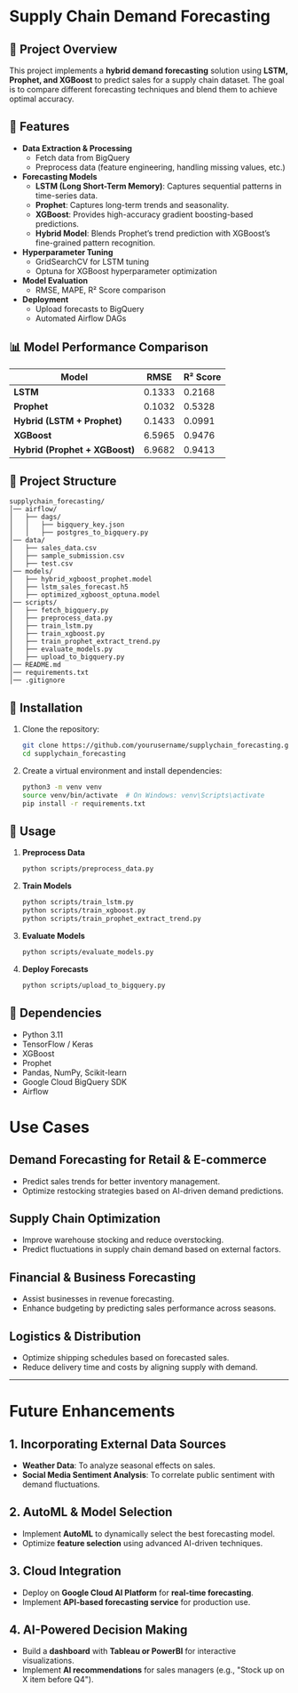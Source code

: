 # Supply Chain Demand Forecasting

## 📌 Project Overview
This project implements a **hybrid demand forecasting** solution using **LSTM, Prophet, and XGBoost** to predict sales for a supply chain dataset. The goal is to compare different forecasting techniques and blend them to achieve optimal accuracy.

## 🚀 Features
- **Data Extraction & Processing**
  - Fetch data from BigQuery
  - Preprocess data (feature engineering, handling missing values, etc.)
- **Forecasting Models**
  - **LSTM (Long Short-Term Memory)**: Captures sequential patterns in time-series data.
  - **Prophet**: Captures long-term trends and seasonality.
  - **XGBoost**: Provides high-accuracy gradient boosting-based predictions.
  - **Hybrid Model**: Blends Prophet’s trend prediction with XGBoost’s fine-grained pattern recognition.
- **Hyperparameter Tuning**
  - GridSearchCV for LSTM tuning
  - Optuna for XGBoost hyperparameter optimization
- **Model Evaluation**
  - RMSE, MAPE, R² Score comparison
- **Deployment**
  - Upload forecasts to BigQuery
  - Automated Airflow DAGs

## 📊 Model Performance Comparison
| Model    | RMSE  | R² Score |
|----------|-------|----------|
| **LSTM**  | 0.1333 | 0.2168   |
| **Prophet** | 0.1032 | 0.5328   |
| **Hybrid (LSTM + Prophet)** | 0.1433 | 0.0991   |
| **XGBoost** | 6.5965 | 0.9476   |
| **Hybrid (Prophet + XGBoost)** | 6.9682 | 0.9413   |

## 📂 Project Structure
```
supplychain_forecasting/
│── airflow/
│   ├── dags/
│   │   ├── bigquery_key.json
│   │   ├── postgres_to_bigquery.py
│── data/
│   ├── sales_data.csv
│   ├── sample_submission.csv
│   ├── test.csv
│── models/
│   ├── hybrid_xgboost_prophet.model
│   ├── lstm_sales_forecast.h5
│   ├── optimized_xgboost_optuna.model
│── scripts/
│   ├── fetch_bigquery.py
│   ├── preprocess_data.py
│   ├── train_lstm.py
│   ├── train_xgboost.py
│   ├── train_prophet_extract_trend.py
│   ├── evaluate_models.py
│   ├── upload_to_bigquery.py
│── README.md
│── requirements.txt
│── .gitignore
```

## 📜 Installation
1. Clone the repository:
   ```sh
   git clone https://github.com/yourusername/supplychain_forecasting.git
   cd supplychain_forecasting
   ```
2. Create a virtual environment and install dependencies:
   ```sh
   python3 -m venv venv
   source venv/bin/activate  # On Windows: venv\Scripts\activate
   pip install -r requirements.txt
   ```

## 🔄 Usage
1. **Preprocess Data**
   ```sh
   python scripts/preprocess_data.py
   ```
2. **Train Models**
   ```sh
   python scripts/train_lstm.py
   python scripts/train_xgboost.py
   python scripts/train_prophet_extract_trend.py
   ```
3. **Evaluate Models**
   ```sh
   python scripts/evaluate_models.py
   ```
4. **Deploy Forecasts**
   ```sh
   python scripts/upload_to_bigquery.py
   ```

## 📌 Dependencies
- Python 3.11
- TensorFlow / Keras
- XGBoost
- Prophet
- Pandas, NumPy, Scikit-learn
- Google Cloud BigQuery SDK
- Airflow

# Use Cases

## Demand Forecasting for Retail & E-commerce
- Predict sales trends for better inventory management.
- Optimize restocking strategies based on AI-driven demand predictions.

## Supply Chain Optimization
- Improve warehouse stocking and reduce overstocking.
- Predict fluctuations in supply chain demand based on external factors.

## Financial & Business Forecasting
- Assist businesses in revenue forecasting.
- Enhance budgeting by predicting sales performance across seasons.

## Logistics & Distribution
- Optimize shipping schedules based on forecasted sales.
- Reduce delivery time and costs by aligning supply with demand.

---

# Future Enhancements

## 1. Incorporating External Data Sources
- **Weather Data**: To analyze seasonal effects on sales.
- **Social Media Sentiment Analysis**: To correlate public sentiment with demand fluctuations.

## 2. AutoML & Model Selection
- Implement **AutoML** to dynamically select the best forecasting model.
- Optimize **feature selection** using advanced AI-driven techniques.

## 3. Cloud Integration
- Deploy on **Google Cloud AI Platform** for **real-time forecasting**.
- Implement **API-based forecasting service** for production use.

## 4. AI-Powered Decision Making
- Build a **dashboard** with **Tableau or PowerBI** for interactive visualizations.
- Implement **AI recommendations** for sales managers (e.g., "Stock up on X item before Q4").
